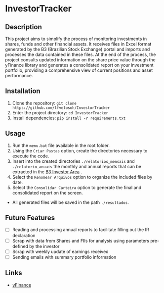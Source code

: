 # InvestorTracker

## Description

This project aims to simplify the process of monitoring investments in shares, funds and other financial assets. It receives files in Excel format generated by the B3 (Brazilian Stock Exchange) portal and imports and processes the data contained in these files. At the end of the process, the project consults updated information on the share price value through the yFinance library and generates a consolidated report on your investment portfolio, providing a comprehensive view of current positions and asset performance.

## Installation

1. Clone the repository: `git clone https://github.com/lfvelosoh/InvestorTracker`
2. Enter the project directory: `cd InvestorTracker`
3. Install dependencies: `pip install -r requirements.txt`

## Usage

1. Run the `menu.bat` file available in the root folder.
2. Using the `Criar Pastas` option, create the directories necessary to execute the code.
3. Insert into the created directories `./relatorios_mensais` and `./relatorio_anuais` the monthly and annual reports that can be extracted in the [B3 Investor Area](https://www.investidor.b3.com.br/login) .
4. Select the `Renomear Arquivos` option to organize the included files by date.
5. Select the `Consolidar Carteira`  option to generate the final and consolidated report on the screen.
* All generated files will be saved in the path `./resultados`.

## Future Features

- [ ] Reading and processing annual reports to facilitate filling out the IR declaration
- [ ] Scrap with data from Shares and FIIs for analysis using parameters pre-defined by the investor
- [ ] Scrap with weekly update of earnings received
- [ ] Sending emails with summary portfolio information

## Links

- [yFinance](https://github.com/ranaroussi/yfinance)

